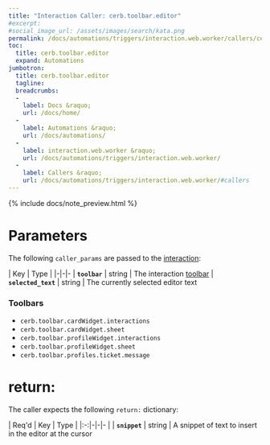 ```yaml
---
title: "Interaction Caller: cerb.toolbar.editor"
#excerpt: 
#social_image_url: /assets/images/search/kata.png
permalink: /docs/automations/triggers/interaction.web.worker/callers/cerb.toolbar.editor/
toc:
  title: cerb.toolbar.editor
  expand: Automations
jumbotron:
  title: cerb.toolbar.editor
  tagline: 
  breadcrumbs:
  -
    label: Docs &raquo;
    url: /docs/home/
  -
    label: Automations &raquo;
    url: /docs/automations/
  -
    label: interaction.web.worker &raquo;
    url: /docs/automations/triggers/interaction.web.worker/
  -
    label: Callers &raquo;
    url: /docs/automations/triggers/interaction.web.worker/#callers
---
```


{% include docs/note_preview.html %}

# Parameters

The following `caller_params` are passed to the [interaction](/docs/automations/triggers/interaction.web.worker/):

| Key | Type | 
|-|-|-
| **`toolbar`** | string | The interaction [toolbar](/docs/interactions/#toolbars)
| **`selected_text`** | string | The currently selected editor text

### Toolbars

* `cerb.toolbar.cardWidget.interactions`
* `cerb.toolbar.cardWidget.sheet`
* `cerb.toolbar.profileWidget.interactions`
* `cerb.toolbar.profileWidget.sheet`
* `cerb.toolbar.profiles.ticket.message`

# return:

The caller expects the following `return:` dictionary:

| Req'd | Key | Type | 
|:-:|-|-|-
| | **`snippet`** | string | A snippet of text to insert in the editor at the cursor
